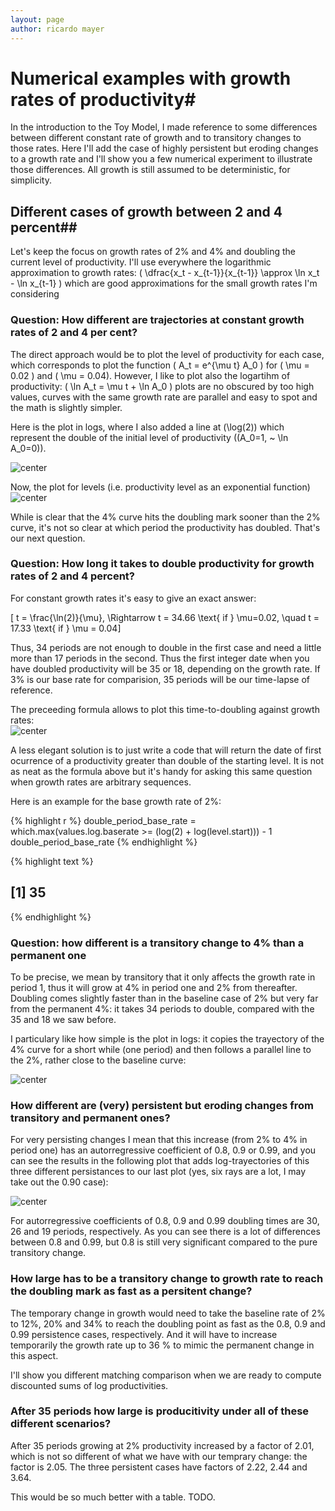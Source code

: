 ```yaml
---
layout: page
author: ricardo mayer
---
```


# Numerical examples with growth rates of productivity#
In the introduction to the Toy Model, I made reference to some differences between 
different constant rate of growth and to transitory changes to those rates. 
Here I'll add the case of highly persistent but eroding changes to a growth rate and 
I'll show you a few numerical experiment to illustrate those differences. All 
growth is still assumed to be deterministic, for simplicity.

## Different cases of growth between 2 and 4 percent##

Let's keep the focus on growth rates of 2\% and 4\% and doubling the current level of productivity. I'll use everywhere the logarithmic approximation to growth rates: \( \dfrac{x_t - x_{t-1}}{x_{t-1}} \approx \ln x_t - \ln x_{t-1}  \) which are good approximations for the small growth rates I'm  considering 

### Question: How different are trajectories at constant growth rates of 2 and 4 per cent? ###
The direct approach would be to plot the level of productivity for each case, which corresponds to plot the function \( A_t = e^{\mu t} A_0 \) for \( \mu = 0.02  \) and \( \mu = 0.04\). However, I like to plot also the logartihm of productivity: \( \ln A_t = \mu t + \ln A_0 \) plots are no obscured by too high values, curves with the same growth rate are parallel and easy to spot and the math is slightly simpler. 

Here is the plot in logs, where I also added a line at \(\log(2)\) which represent the double of the initial level of productivity (\(A_0=1, ~ \ln A_0=0\)).

<img src="http://ricardomayerb.github.io/qmacroexamples/figs/numerical-examples-growth-rates-productivity-toy/growth_2_4_log_plot.png" title="center" alt="center" style="display: block; margin: auto;" />




Now, the plot for levels (i.e. productivity level as an exponential function)
<img src="http://ricardomayerb.github.io/qmacroexamples/figs/numerical-examples-growth-rates-productivity-toy/growth_2_4_level_plot.png" title="center" alt="center" style="display: block; margin: auto;" />



While is clear that the 4\% curve hits the doubling mark sooner than the 2\% curve, it's not so clear at which period the productivity has doubled. That's our next question.

### Question: How long it takes to double productivity for growth rates of 2 and 4 percent? ###

For constant growth rates it's easy to give an exact answer: 

\[ t = \frac{\ln(2)}{\mu}, \Rightarrow t = 34.66 \text{ if } \mu=0.02, \quad  t = 17.33 \text{ if } \mu = 0.04\]

Thus, 34 periods are not enough to double in the first case and need a little more than 17 periods in the second. Thus the first integer date when you have doubled productivity will be 35 or 18, depending on the growth rate. If 3\% is our base rate for comparision, 35 periods will be our time-lapse of reference.

The preceeding formula allows to plot this time-to-doubling against growth rates:
<img src="http://ricardomayerb.github.io/qmacroexamples/figs/numerical-examples-growth-rates-productivity-toy/time-to-doubling.png" title="center" alt="center" style="display: block; margin: auto;" />



A less elegant solution is to just write a code that will return the date of first ocurrence of a productivity greater than double of the starting level. It is not as neat as the formula above but it's handy for asking this same question when growth rates are arbitrary sequences.

Here is an example for the base growth rate of 2\%:


{% highlight r %}
double_period_base_rate = which.max(values.log.baserate >= (log(2) + log(level.start))) - 
    1
double_period_base_rate
{% endhighlight %}



{% highlight text %}
## [1] 35
{% endhighlight %}


### Question: how different is a transitory change to 4\% than a permanent one ###
To be precise, we mean by transitory that it only affects the growth rate in period 1, thus it will grow at 4\% in period one and 2\% from thereafter. Doubling comes slightly faster than in the baseline case of 2\% but very far from the permanent 4\%: it takes 34 periods to double, compared with the 35 and 18 we saw before.

I particulary like how simple is the plot in logs: it copies the trayectory of the 4\% curve for a short while (one period) and then follows a parallel line to the 2\%, rather close to the baseline curve:

<img src="http://ricardomayerb.github.io/qmacroexamples/figs/numerical-examples-growth-rates-productivity-toy/transitory_vs_perms_log_plot.png" title="center" alt="center" style="display: block; margin: auto;" />




### How different are (very) persistent but eroding changes from transitory and permanent ones? ###
For very persisting changes I mean that this increase (from 2\% to 4\% in period one) has an autorregressive coefficient of 0.8, 0.9 or 0.99, and you can see the results in the following plot that adds log-trayectories of this three different persistances to our last plot (yes, six rays are a lot, I may take out the 0.90 case):

<img src="http://ricardomayerb.github.io/qmacroexamples/figs/numerical-examples-growth-rates-productivity-toy/persistent_vs_perms_log_plot.png" title="center" alt="center" style="display: block; margin: auto;" />

For autorregressive coefficients of 0.8, 0.9 and 0.99 doubling times are 30, 26 and 19 periods, respectively. As you can see there is a lot of differences between 0.8 and 0.99, but 0.8 is still very significant compared to the pure transitory change.



### How large has to be a transitory change to growth rate to reach the doubling mark as fast as a persitent change? ###

The temporary change in growth would need to take the baseline rate of 2\% to 12\%, 20\% and 34\% to reach the doubling point as fast as the 0.8, 0.9 and 0.99 persistence cases, respectively. And it will have to increase temporarily the growth rate up to 36 \% to mimic the permanent change in this aspect.

I'll show you different matching comparison when we are ready to compute discounted sums of log productivities.


### After 35 periods how large is producitivity under all of these different scenarios? ###

After 35 periods growing at 2\% productivity increased by a factor of 2.01, which is not so different of what we have with our temprary change: the factor is 2.05. The three persistent cases have factors of 2.22, 2.44 and 3.64.

This would be so much better with a table. TODO.



